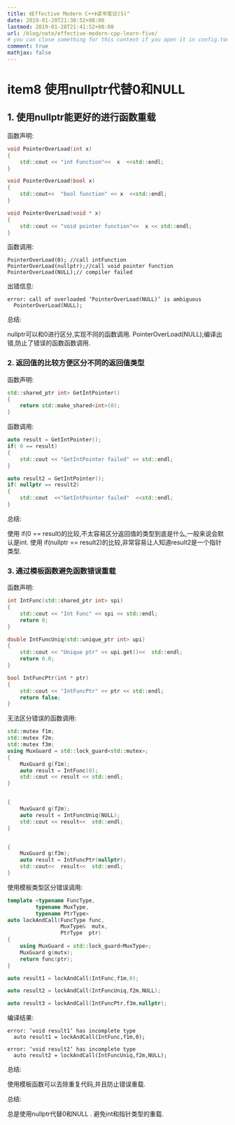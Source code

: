 ```yaml
---
title: 《Effective Modern C++》读书笔记(5)"
date: 2019-01-20T21:38:52+08:00
lastmod: 2019-01-28T21:41:52+08:00
url: /blog/note/effective-modern-cpp-learn-five/
# you can close something for this content if you open it in config.toml.
comment: true
mathjax: false
---
```

# item8 使用nullptr代替0和NULL

## 1. 使用nullptr能更好的进行函数重载 
函数声明:

```cpp {linenos=tables} 
void PointerOverLoad(int x)
{
    std::cout << "int Function"<<  x  <<std::endl;
}

void PointerOverLoad(bool x)
{
    std::cout<<  "bool function" << x  <<std::endl;
}

void PointerOverLoad(void * x)
{
    std::cout << "void pointer function"<<  x << std::endl;
}
``` 

函数调用:

``` 
PointerOverLoad(0); //call intFunction
PointerOverLoad(nullptr);//call void pointer function
PointerOverLoad(NULL);// compiler failed
``` 

出错信息:

``` 
error: call of overloaded ‘PointerOverLoad(NULL)’ is ambiguous
  PointerOverLoad(NULL);
``` 

总结:

nullptr可以和0进行区分,实现不同的函数调用.
  PointerOverLoad(NULL);编译出错,防止了错误的函数函数调用.

### 2. 返回值的比较方便区分不同的返回值类型
函数声明:

```cpp
std::shared_ptr int> GetIntPointer()
{
    return std::make_shared<int>(0);
}

``` 

函数调用:

```cpp
auto result = GetIntPointer();
if( 0 == result)
{
    std::cout << "GetIntPointer failed" << std::endl;
}

auto result2 = GetIntPointer();
if( nullptr == result2)
{
    std::cout  <<"GetIntPointer failed"  <<std::endl;
}
``` 

总结:


  使用 if(0 == result)的比较,不太容易区分返回值的类型到底是什么,一般来说会默认是int.
  使用 if(nullptr == result2)的比较,非常容易让人知道result2是一个指针类型.



### 3. 通过模板函数避免函数错误重载

函数声明:

```cpp 
int IntFunc(std::shared_ptr int> spi)
{
    std::cout << "Int Func" << spi << std::endl;
    return 0;
}

double IntFuncUniq(std::unique_ptr int> upi)
{
    std::cout << "Unique ptr" << upi.get()<<  std::endl;
    return 0.0;
}

bool IntFuncPtr(int * ptr)
{
    std::cout << "IntFuncPtr" << ptr << std::endl;
    return false;
}
``` 

无法区分错误的函数调用:

```cpp 
std::mutex f1m;
std::mutex f2m;
std::mutex f3m;
using MuxGuard = std::lock_guard<std::mutex>;
{
    MuxGuard g(f1m);
    auto result = IntFunc(0);
    std::cout << result << std::endl;
}


{
    MuxGuard g(f2m);
    auto result = IntFuncUniq(NULL);
    std::cout << result<<  std::endl;
}


{
    MuxGuard g(f3m);
    auto result = IntFuncPtr(nullptr);
    std::cout<<  result<<  std::endl;
}
``` 

使用模板类型区分错误调用:

```cpp
template <typename FuncType,
         typename MuxType,
         typename PtrType>
auto lockAndCall(FuncType func,
                 MuxType&  mutx,
                 PtrType  ptr)
{
    using MuxGuard = std::lock_guard<MuxType>;
    MuxGuard g(mutx);
    return func(ptr);
}
``` 

```cpp 
auto result1 = lockAndCall(IntFunc,f1m,0);

auto result2 = lockAndCall(IntFuncUniq,f2m,NULL);

auto result3 = lockAndCall(IntFuncPtr,f3m,nullptr);
``` 

编译结果:

```console
error: ‘void result1’ has incomplete type
  auto result1 = lockAndCall(IntFunc,f1m,0);

error: ‘void result2’ has incomplete type
  auto result2 = lockAndCall(IntFuncUniq,f2m,NULL);
``` 

总结:


  使用模板函数可以去除重复代码,并且防止错误重载.


总结:


  总是使用nullptr代替0和NULL .
  避免int和指针类型的重载.